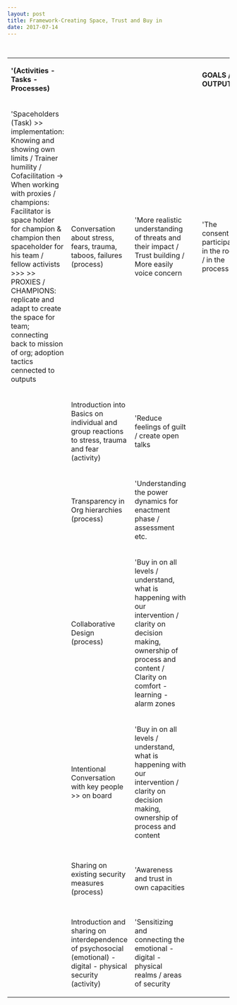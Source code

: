 ```yaml
---
layout: post
title: Framework-Creating Space, Trust and Buy in
date: 2017-07-14
---
```


<body class="mceContentBody aui-theme-default wiki-content fullsize">
<p> </p> <table class="confluenceTable"><tbody><tr><td class="confluenceTd"><p><strong>'(Activities - Tasks - Processes)</strong></p></td><td class="confluenceTd"><p> </p></td><td class="confluenceTd"><p> </p></td><td class="confluenceTd"><p> </p></td><td class="confluenceTd"><p><strong>GOALS / OUTPUTS</strong></p></td><td class="confluenceTd"><p> </p></td><td class="confluenceTd"><p><strong>PREREQUISITES</strong></p></td><td class="confluenceTd"><p> </p></td><td class="confluenceTd"><p> </p></td><td class="confluenceTd"><p><strong>'Sharing on entry points</strong></p></td></tr><tr><td class="confluenceTd"><p>'Spaceholders (Task) &gt;&gt; <br class="atl-forced-newline"/> implementation: Knowing and showing own limits / Trainer humility / Cofacilitation -&gt; <br class="atl-forced-newline"/> When working with proxies / champions: Facilitator is space holder for champion &amp; champion then spaceholder for his team / fellow activists &gt;&gt;&gt; &gt;&gt; <br class="atl-forced-newline"/> PROXIES / CHAMPIONS: replicate and adapt to create the space for team; connecting back to mission of org; adoption tactics cennected to outputs</p></td><td class="confluenceTd"><p>Conversation about stress, fears, trauma, taboos, failures (process)</p></td><td class="confluenceTd"><p>'More realistic understanding of threats and their impact / Trust building / More easily voice concern</p></td><td class="confluenceTd"><p> </p></td><td class="confluenceTd"><p>'The consent of participants in the room / in the process</p></td><td class="confluenceTd"><p> </p></td><td class="confluenceTd"><p>'Awareness of pre-existing organisational culture of communication / Transparency in Org Hierarchies</p></td><td class="confluenceTd"><p>'"Technical / skill focused" entry point (passwords, social media) &gt;&gt; <br class="atl-forced-newline"/> leads to comfort with the process and authority of facilitator</p></td></tr><tr><td class="confluenceTd"><p> </p></td><td class="confluenceTd"><p>Introduction into Basics on individual and group reactions to stress, trauma and fear (activity)</p></td><td class="confluenceTd"><p>'Reduce feelings of guilt / create open talks</p></td><td class="confluenceTd"><p> </p></td><td class="confluenceTd"><p> </p></td><td class="confluenceTd"><p> </p></td><td class="confluenceTd"><p>'Person or team to hold the space / Awareness and transparency in hierarchies in the Org</p></td><td class="confluenceTd"><p> </p></td></tr><tr><td class="confluenceTd"><p> </p></td><td class="confluenceTd"><p>Transparency in Org hierarchies (process)</p></td><td class="confluenceTd"><p>'Understanding the power dynamics for enactment phase / assessment etc.</p></td><td class="confluenceTd"><p> </p></td><td class="confluenceTd"><p> </p></td><td class="confluenceTd"><p> </p></td><td class="confluenceTd"><p> </p></td><td class="confluenceTd"><p> </p></td></tr><tr><td class="confluenceTd"><p> </p></td><td class="confluenceTd"><p>Collaborative Design (process)</p></td><td class="confluenceTd"><p>'Buy in on all levels / understand, what is happening with our intervention / clarity on decision making, ownership of process and content / Clarity on comfort - learning - alarm zones</p></td><td class="confluenceTd"><p> </p></td><td class="confluenceTd"><p> </p></td><td class="confluenceTd"><p> </p></td><td class="confluenceTd"><p>'Understanding the learning cultures</p></td><td class="confluenceTd"><p> </p></td></tr><tr><td class="confluenceTd"><p> </p></td><td class="confluenceTd"><p>Intentional Conversation with key people &gt;&gt; on board</p></td><td class="confluenceTd"><p>'Buy in on all levels / understand, what is happening with our intervention / clarity on decision making, ownership of process and content</p></td><td class="confluenceTd"><p> </p></td><td class="confluenceTd"><p> </p></td><td class="confluenceTd"><p> </p></td><td class="confluenceTd"><p> </p></td><td class="confluenceTd"><p> </p></td></tr><tr><td class="confluenceTd"><p> </p></td><td class="confluenceTd"><p>Sharing on existing security measures (process)</p></td><td class="confluenceTd"><p>'Awareness and trust in own capacities</p></td><td class="confluenceTd"><p> </p></td><td class="confluenceTd"><p> </p></td><td class="confluenceTd"><p> </p></td><td class="confluenceTd"><p>'Own understanding / definition of (holistic) "security"</p></td><td class="confluenceTd"><p> </p></td></tr><tr><td class="confluenceTd"><p> </p></td><td class="confluenceTd"><p>Introduction and sharing on interdependence of psychosocial (emotional) - digital - physical security (activity)</p></td><td class="confluenceTd"><p>'Sensitizing and connecting the emotional - digital - physical realms / areas of security</p></td><td class="confluenceTd"><p> </p></td><td class="confluenceTd"><p> </p></td><td class="confluenceTd"><p> </p></td><td class="confluenceTd"><p> </p></td><td class="confluenceTd"><p> </p></td></tr></tbody></table>
<p> </p>
</body>